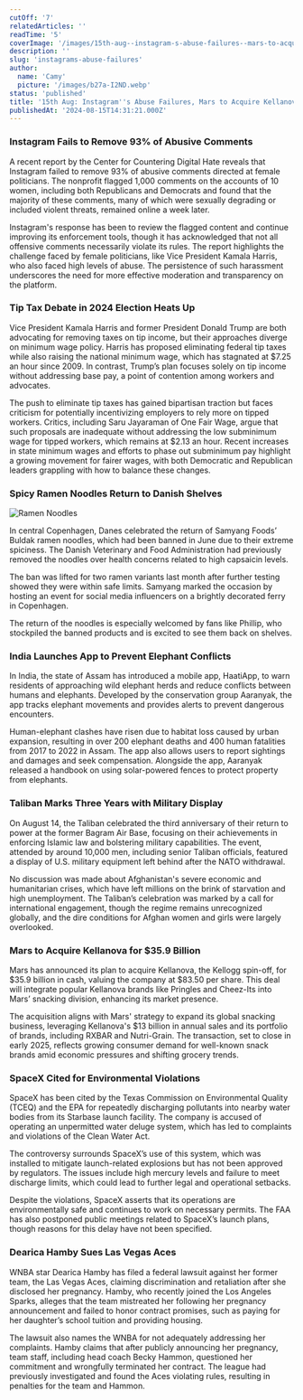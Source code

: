 ```yaml
---
cutOff: '7'
relatedArticles: ''
readTime: '5'
coverImage: '/images/15th-aug--instagram-s-abuse-failures--mars-to-acquire-kellanova--cyND.webp'
description: ''
slug: 'instagrams-abuse-failures'
author:
  name: 'Camy'
  picture: '/images/b27a-I2ND.webp'
status: 'published'
title: '15th Aug: Instagram''s Abuse Failures, Mars to Acquire Kellanova'
publishedAt: '2024-08-15T14:31:21.000Z'
---
```


### Instagram Fails to Remove 93% of Abusive Comments

A recent report by the Center for Countering Digital Hate reveals that Instagram failed to remove 93% of abusive comments directed at female politicians. The nonprofit flagged 1,000 comments on the accounts of 10 women, including both Republicans and Democrats and found that the majority of these comments, many of which were sexually degrading or included violent threats, remained online a week later.

Instagram's response has been to review the flagged content and continue improving its enforcement tools, though it has acknowledged that not all offensive comments necessarily violate its rules. The report highlights the challenge faced by female politicians, like Vice President Kamala Harris, who also faced high levels of abuse. The persistence of such harassment underscores the need for more effective moderation and transparency on the platform.

### Tip Tax Debate in 2024 Election Heats Up

Vice President Kamala Harris and former President Donald Trump are both advocating for removing taxes on tip income, but their approaches diverge on minimum wage policy. Harris has proposed eliminating federal tip taxes while also raising the national minimum wage, which has stagnated at $7.25 an hour since 2009. In contrast, Trump’s plan focuses solely on tip income without addressing base pay, a point of contention among workers and advocates.

The push to eliminate tip taxes has gained bipartisan traction but faces criticism for potentially incentivizing employers to rely more on tipped workers. Critics, including Saru Jayaraman of One Fair Wage, argue that such proposals are inadequate without addressing the low subminimum wage for tipped workers, which remains at $2.13 an hour. Recent increases in state minimum wages and efforts to phase out subminimum pay highlight a growing movement for fairer wages, with both Democratic and Republican leaders grappling with how to balance these changes.

### Spicy Ramen Noodles Return to Danish Shelves

![Ramen Noodles](/images/15th-aug--instagram-s-abuse-failures--mars-to-acquire-kellanova--U5Mz.webp)

In central Copenhagen, Danes celebrated the return of Samyang Foods’ Buldak ramen noodles, which had been banned in June due to their extreme spiciness. The Danish Veterinary and Food Administration had previously removed the noodles over health concerns related to high capsaicin levels.

The ban was lifted for two ramen variants last month after further testing showed they were within safe limits. Samyang marked the occasion by hosting an event for social media influencers on a brightly decorated ferry in Copenhagen.

The return of the noodles is especially welcomed by fans like Phillip, who stockpiled the banned products and is excited to see them back on shelves.

### India Launches App to Prevent Elephant Conflicts

In India, the state of Assam has introduced a mobile app, HaatiApp, to warn residents of approaching wild elephant herds and reduce conflicts between humans and elephants. Developed by the conservation group Aaranyak, the app tracks elephant movements and provides alerts to prevent dangerous encounters.

Human-elephant clashes have risen due to habitat loss caused by urban expansion, resulting in over 200 elephant deaths and 400 human fatalities from 2017 to 2022 in Assam. The app also allows users to report sightings and damages and seek compensation. Alongside the app, Aaranyak released a handbook on using solar-powered fences to protect property from elephants.

### Taliban Marks Three Years with Military Display

On August 14, the Taliban celebrated the third anniversary of their return to power at the former Bagram Air Base, focusing on their achievements in enforcing Islamic law and bolstering military capabilities. The event, attended by around 10,000 men, including senior Taliban officials, featured a display of U.S. military equipment left behind after the NATO withdrawal.

No discussion was made about Afghanistan's severe economic and humanitarian crises, which have left millions on the brink of starvation and high unemployment. The Taliban’s celebration was marked by a call for international engagement, though the regime remains unrecognized globally, and the dire conditions for Afghan women and girls were largely overlooked.

### Mars to Acquire Kellanova for $35.9 Billion

Mars has announced its plan to acquire Kellanova, the Kellogg spin-off, for $35.9 billion in cash, valuing the company at $83.50 per share. This deal will integrate popular Kellanova brands like Pringles and Cheez-Its into Mars’ snacking division, enhancing its market presence.

The acquisition aligns with Mars' strategy to expand its global snacking business, leveraging Kellanova's $13 billion in annual sales and its portfolio of brands, including RXBAR and Nutri-Grain. The transaction, set to close in early 2025, reflects growing consumer demand for well-known snack brands amid economic pressures and shifting grocery trends.

### SpaceX Cited for Environmental Violations

SpaceX has been cited by the Texas Commission on Environmental Quality (TCEQ) and the EPA for repeatedly discharging pollutants into nearby water bodies from its Starbase launch facility. The company is accused of operating an unpermitted water deluge system, which has led to complaints and violations of the Clean Water Act.

The controversy surrounds SpaceX’s use of this system, which was installed to mitigate launch-related explosions but has not been approved by regulators. The issues include high mercury levels and failure to meet discharge limits, which could lead to further legal and operational setbacks.

Despite the violations, SpaceX asserts that its operations are environmentally safe and continues to work on necessary permits. The FAA has also postponed public meetings related to SpaceX’s launch plans, though reasons for this delay have not been specified.

### Dearica Hamby Sues Las Vegas Aces

WNBA star Dearica Hamby has filed a federal lawsuit against her former team, the Las Vegas Aces, claiming discrimination and retaliation after she disclosed her pregnancy. Hamby, who recently joined the Los Angeles Sparks, alleges that the team mistreated her following her pregnancy announcement and failed to honor contract promises, such as paying for her daughter’s school tuition and providing housing.

The lawsuit also names the WNBA for not adequately addressing her complaints. Hamby claims that after publicly announcing her pregnancy, team staff, including head coach Becky Hammon, questioned her commitment and wrongfully terminated her contract. The league had previously investigated and found the Aces violating rules, resulting in penalties for the team and Hammon.